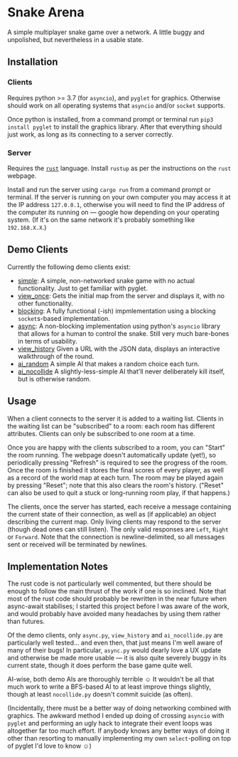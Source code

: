 # Snake Arena

A simple multiplayer snake game over a network. A little buggy and unpolished,
but nevertheless in a usable state.

## Installation

### Clients

Requires python >= 3.7 (for `asyncio`), and `pyglet` for graphics. Otherwise
should work on all operating systems that `asyncio` and/or `socket` supports.

Once python is installed, from a command prompt or terminal run `pip3 install
pyglet` to install the graphics library. After that everything should just
work, as long as its connecting to a server correctly.

### Server

Requires the [`rust`](https://www.rust-lang.org) language. Install `rustup` as
per the instructions on the `rust` webpage.

Install and run the server using `cargo run` from a command prompt or
terminal. If the server is running on your own computer you may access it at
the IP address `127.0.0.1`, otherwise you will need to find the IP address of
the computer its running on — google how depending on your operating system.
(If it's on the same network it's probably something like `192.168.X.X`.)

## Demo Clients

Currently the following demo clients exist:

- [simple](client/simple.py): A simple, non-networked snake game with no
  actual functionality. Just to get familiar with pyglet.
- [view_once](client/view_once.py): Gets the initial map from the server and
  displays it, with no other functionality.
- [blocking](client/blocking.py): A fully functional (-ish) impmlementation
  using a blocking `socket`s-based implementation.
- [async](client/async.py): A non-blocking implementation using python's
  `asyncio` library that allows for a human to control the snake.
  Still very much bare-bones in terms of usability.
- [view_history](client/view_history.py) Given a URL with the JSON data,
  displays an interactive walkthrough of the round.
- [ai_random](client/ai_random.py) A simple AI that makes a random choice each
  turn.
- [ai_nocollide](client/ai_nocollide.py) A slightly-less-simple AI that'll
  never deliberately kill itself, but is otherwise random.

## Usage

When a client connects to the server it is added to a waiting list. Clients in
the waiting list can be "subscribed" to a room: each room has different
attributes. Clients can only be subscribed to one room at a time.

Once you are happy with the clients subscribed to a room, you can "Start" the
room running. The webpage doesn't automatically update (yet!), so periodically
pressing "Refresh" is required to see the progress of the room. Once the room
is finished it stores the final scores of every player, as well as a record of
the world map at each turn. The room may be played again by pressing "Reset";
note that this also clears the room's history. ("Reset" can also be used to
quit a stuck or long-running room play, if that happens.)

The clients, once the server has started, each receive a message containing
the current state of their connection, as well as (if applicable) an object
describing the current map. Only living clients may respond to the server
(though dead ones can still listen). The only valid responses are `Left`,
`Right` or `Forward`. Note that the connection is newline-delimited, so all
messages sent or received will be terminated by newlines.

## Implementation Notes

The rust code is not particularly well commented, but there should be enough
to follow the main thrust of the work if one is so inclined. Note that most of
the rust code should probably be rewritten in the near future when async-await
stabilises; I started this project before I was aware of the work, and would
probably have avoided many headaches by using them rather than futures.

Of the demo clients, only `async.py`, `view_history` and `ai_nocollide.py` are
particularly well tested... and even then, that just means I'm well aware of
many of their bugs! In particular, `async.py` would dearly love a UX update
and otherwise be made more usable — it is also quite severely buggy in its
current state, though it does perform the base game quite well.

AI-wise, both demo AIs are thoroughly terrible ☺ It wouldn't be all that much
work to write a BFS-based AI to at least improve things slightly, though at
least `nocollide.py` doesn't commit suicide (as often).

(Incidentally, there must be a better way of doing networking combined with
graphics. The awkward method I ended up doing of crossing `asyncio` with
`pyglet` and performing an ugly hack to integrate their event loops was
altogether far too much effort. If anybody knows any better ways of doing it
other than resorting to manually implementing my own `select`-polling on top
of pyglet I'd love to know ☺)
